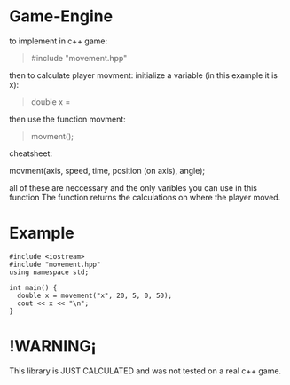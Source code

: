 # Game-Engine

to implement in c++ game:

>  #include "movement.hpp"

then to calculate player movment:
initialize a variable (in this example it is x):

>  double x = 

then use the function movment:

> movment();

cheatsheet:

movment(axis, speed, time, position (on axis), angle);

all of these are neccessary and the only varibles you can use in this function
The function returns the calculations on where the player moved.

# Example

```
#include <iostream>
#include "movement.hpp"
using namespace std;
 
int main() {
  double x = movement("x", 20, 5, 0, 50);
  cout << x << "\n";
}

```

# !WARNING¡

This library is JUST CALCULATED and was not tested on a real c++ game.
